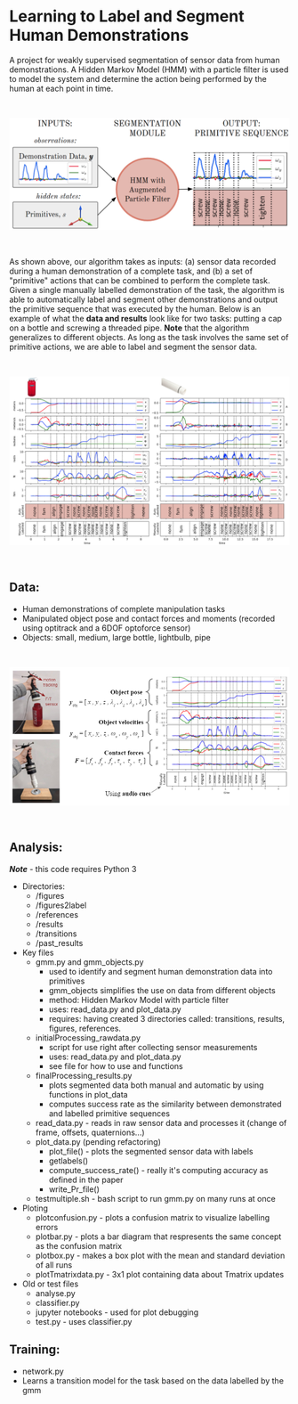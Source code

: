 # Learning to Label and Segment Human Demonstrations

A project for weakly supervised segmentation of sensor data from human demonstrations. A Hidden Markov Model (HMM) with a particle filter is used to model the system and determine the action being performed by the human at each point in time.

<br />
<p align="center">
  <img src="https://github.com/egalbally/HumanDataLabellingAndSegmentation/blob/master/readme_imgs/method.png" width="550"/>
</p>
<br />

As shown above, our algorithm takes as inputs: (a) sensor data recorded during a human demonstration of a complete task, and (b) a set of "primitive" actions that can be combined to perform the complete task. Given a single manually labelled demonstration of the task, the algorithm is able to automatically label and segment other demonstrations and output the primitive sequence that was executed by the human. Below is an example of what the **data and results** look like for two tasks: putting a cap on a bottle and screwing a threaded pipe. **Note** that the algorithm generalizes to different objects. As long as the task involves the same set of primitive actions, we are able to label and segment the sensor data.

<br />
<p align="center">
  <img src="https://github.com/egalbally/HumanDataLabellingAndSegmentation/blob/master/readme_imgs/sampleResults.png" width="750"/>
</p>
<br />

## Data: 
  - Human demonstrations of complete manipulation tasks
  - Manipulated object pose and contact forces and moments (recorded using optitrack and a 6DOF optoforce sensor)
  - Objects: small, medium, large bottle, lightbulb, pipe

<br />
<p align="center">
  <img src="https://github.com/egalbally/HumanDataLabellingAndSegmentation/blob/master/readme_imgs/data.PNG" width="750"/>
</p>
<br />

## Analysis: 

**_Note_** - this code requires Python 3

   - Directories: 
      - /figures
      - /figures2label
      - /references
      - /results
      - /transitions
      - /past_results
   - Key files
      - gmm.py and gmm_objects.py
         - used to identify and segment human demonstration data into primitives
         - gmm_objects simplifies the use on data from different objects
         - method: Hidden Markov Model with particle filter
         - uses: read_data.py and plot_data.py
         - requires: having created 3 directories called: transitions, results, figures, references.
      - initialProcessing_rawdata.py 
         - script for use right after collecting sensor measurements
         - uses: read_data.py and plot_data.py
         - see file for how to use and functions
      - finalProcessing_results.py
         -  plots segmented data both manual and automatic by using functions in plot_data 
         -  computes success rate as the similarity between demonstrated and labelled primitive sequences
      - read_data.py - reads in raw sensor data and processes it (change of frame, offsets, quaternions...)
      - plot_data.py (pending refactoring)
          - plot_file() - plots the segmented sensor data with labels
          - getlabels()
          - compute_success_rate() - really it's computing accuracy as defined in the paper
          - write_Pr_file()
      - testmultiple.sh - bash script to run gmm.py on many runs at once
   - Ploting 
        - plotconfusion.py - plots a confusion matrix to visualize labelling errors
        - plotbar.py - plots a bar diagram that respresents the same concept as the confusion matrix
        - plotbox.py - makes a box plot with the mean and standard deviation of all runs
        - plotTmatrixdata.py - 3x1 plot containing data about Tmatrix updates
   - Old or test files
       - analyse.py
       - classifier.py
       - jupyter notebooks - used for plot debugging
       - test.py - uses classifier.py 
    
## Training: 
  - network.py 
  - Learns a transition model for the task based on the data labelled by the gmm
